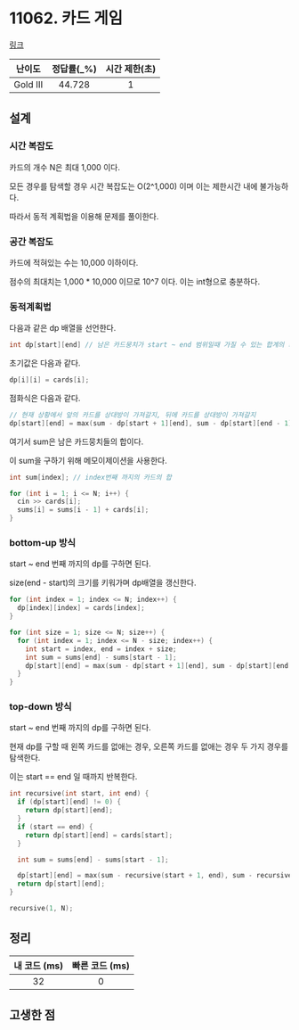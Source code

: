 # 11062. 카드 게임

[링크](https://www.acmicpc.net/problem/11062)

|  난이도  | 정답률(\_%) | 시간 제한(초) |
| :------: | :---------: | :-----------: |
| Gold III |   44.728    |       1       |

## 설계

### 시간 복잡도

카드의 개수 N은 최대 1,000 이다.

모든 경우를 탐색할 경우 시간 복잡도는 O(2^1,000) 이며 이는 제한시간 내에 불가능하다.

따라서 동적 계획법을 이용해 문제를 풀이한다.

### 공간 복잡도

카드에 적혀있는 수는 10,000 이하이다.

점수의 최대치는 1,000 \* 10,000 이므로 10^7 이다. 이는 int형으로 충분하다.

### 동적계획법

다음과 같은 dp 배열을 선언한다.

```cpp
int dp[start][end] // 남은 카드뭉치가 start ~ end 범위일때 가질 수 있는 합계의 최대값
```

초기값은 다음과 같다.

```cpp
dp[i][i] = cards[i];
```

점화식은 다음과 같다.

```cpp
// 현재 상황에서 앞의 카드를 상대방이 가져갈지, 뒤에 카드를 상대방이 가져갈지
dp[start][end] = max(sum - dp[start + 1][end], sum - dp[start][end - 1];
```

여기서 sum은 남은 카드뭉치들의 합이다.

이 sum을 구하기 위해 메모이제이션을 사용한다.

```cpp
int sum[index]; // index번째 까지의 카드의 합

for (int i = 1; i <= N; i++) {
  cin >> cards[i];
  sums[i] = sums[i - 1] + cards[i];
}
```

### bottom-up 방식

start ~ end 번째 까지의 dp를 구하면 된다.

size(end - start)의 크기를 키워가며 dp배열을 갱신한다.

```cpp
for (int index = 1; index <= N; index++) {
  dp[index][index] = cards[index];
}

for (int size = 1; size <= N; size++) {
  for (int index = 1; index <= N - size; index++) {
    int start = index, end = index + size;
    int sum = sums[end] - sums[start - 1];
    dp[start][end] = max(sum - dp[start + 1][end], sum - dp[start][end - 1]);
  }
}
```

### top-down 방식

start ~ end 번째 까지의 dp를 구하면 된다.

현재 dp를 구할 때 왼쪽 카드를 없애는 경우, 오른쪽 카드를 없애는 경우 두 가지 경우를 탐색한다.

이는 start == end 일 때까지 반복한다.

```cpp
int recursive(int start, int end) {
  if (dp[start][end] != 0) {
    return dp[start][end];
  }
  if (start == end) {
    return dp[start][end] = cards[start];
  }

  int sum = sums[end] - sums[start - 1];

  dp[start][end] = max(sum - recursive(start + 1, end), sum - recursive(start, end - 1));
  return dp[start][end];
}

recursive(1, N);
```

## 정리

| 내 코드 (ms) | 빠른 코드 (ms) |
| :----------: | :------------: |
|      32      |       0        |

## 고생한 점
